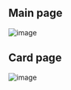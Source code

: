## Main page
![image](https://github.com/user-attachments/assets/ad5332c2-297f-492e-a65e-5562632a31d3)

## Card page
![image](https://github.com/user-attachments/assets/7c58edda-272a-45e5-8dfb-d4875ce7582e)
